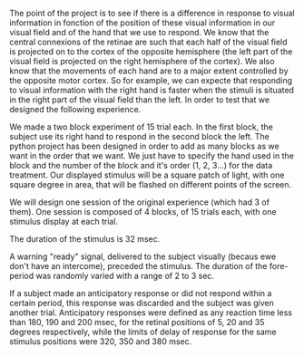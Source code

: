 The point of the project is to see if there is a difference in response to visual information in fonction of the position of these visual information in our visual field and of the hand that we use to respond. We know that the central connexions of the retinae are such that each half of the visual field is projected on to the cortex of the opposite hemisphere (the left part of the visual field is projected on the right hemisphere of the cortex). We also know that the movements of each hand are to a major extent controlled by the opposite motor cortex. So for example, we can expecte that responding to visual information with the right hand is faster when the stimuli is situated in the right part of the visual field than the left. In order to test that we designed the following experience.

We made a two block experiment of 15 trial each. In the first block, the subject use its right hand to respond in the second block the left. The python project has been designed in order to add as many blocks as we want in the order that we want. We just have to specify the hand used in the block and the number of the block and it's order (1, 2, 3...) for the data treatment. Our displayed stimulus will be a square patch of light, with one square degree in area, that will be flashed on different points of the screen.

We will design one session of the original experience (which had 3 of them). One session is composed of 4 blocks, of 15 trials each, with one stimulus display at each trial.

The duration of the stimulus is 32 msec.

A warning "ready" signal, delivered to the subject visually (becaus ewe don't have an intercome), preceded the stimulus. The duration of the fore-period was randomly varied with a range of 2 to 3 sec.

If a subject made an anticipatory response or did not respond within a certain period, this response was discarded and the subject was given another trial. Anticipatory responses were defined as any reaction time less than 180, 190 and 200 msec, for the retinal positions of 5, 20 and 35 degrees respectively, while the limits of delay of response for the same stimulus positions were 320, 350 and 380 msec.
